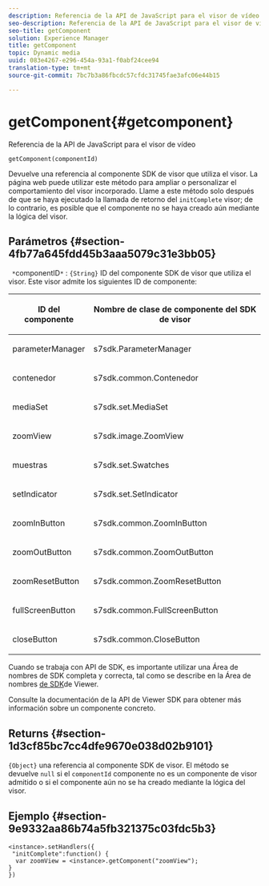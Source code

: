```yaml
---
description: Referencia de la API de JavaScript para el visor de vídeo
seo-description: Referencia de la API de JavaScript para el visor de vídeo
seo-title: getComponent
solution: Experience Manager
title: getComponent
topic: Dynamic media
uuid: 083e4267-e296-454a-93a1-f0abf24cee94
translation-type: tm+mt
source-git-commit: 7bc7b3a86fbcdc57cfdc31745fae3afc06e44b15

---
```



# getComponent{#getcomponent}

Referencia de la API de JavaScript para el visor de vídeo

`getComponent(componentId)`

Devuelve una referencia al componente SDK de visor que utiliza el visor. La página web puede utilizar este método para ampliar o personalizar el comportamiento del visor incorporado. Llame a este método solo después de que se haya ejecutado la llamada de retorno del `initComplete` visor; de lo contrario, es posible que el componente no se haya creado aún mediante la lógica del visor.

## Parámetros {#section-4fb77a645fdd45b3aaa5079c31e3bb05}

` *`componentID`*` : `{String}` ID del componente SDK de visor que utiliza el visor. Este visor admite los siguientes ID de componente:

<table id="table_7B5DD9303EF44ADD847B13FFEAD135D9"> 
 <thead> 
  <tr> 
   <th colname="col1" class="entry"> <p>ID del componente </p> </th> 
   <th colname="col2" class="entry"> <p>Nombre de clase de componente del SDK de visor </p> </th> 
  </tr> 
 </thead>
 <tbody> 
  <tr> 
   <td colname="col1"> <p> <span class="codeph"> parameterManager </span> </p> </td> 
   <td colname="col2"> <p> <span class="codeph"> s7sdk.ParameterManager </span> </p> </td> 
  </tr> 
  <tr> 
   <td colname="col1"> <p> <span class="codeph"> contenedor </span> </p> </td> 
   <td colname="col2"> <p> <span class="codeph"> s7sdk.common.Contenedor </span> </p> </td> 
  </tr> 
  <tr> 
   <td colname="col1"> <p> <span class="codeph"> mediaSet </span> </p> </td> 
   <td colname="col2"> <p> <span class="codeph"> s7sdk.set.MediaSet </span> </p> </td> 
  </tr> 
  <tr> 
   <td colname="col1"> <p> <span class="codeph"> zoomView </span> </p> </td> 
   <td colname="col2"> <p> <span class="codeph"> s7sdk.image.ZoomView </span> </p> </td> 
  </tr> 
  <tr> 
   <td colname="col1"> <p> <span class="codeph"> muestras </span> </p> </td> 
   <td colname="col2"> <p> <span class="codeph"> s7sdk.set.Swatches </span> </p> </td> 
  </tr> 
  <tr> 
   <td colname="col1"> <p> <span class="codeph"> setIndicator </span> </p> </td> 
   <td colname="col2"> <p> <span class="codeph"> s7sdk.set.SetIndicator </span> </p> </td> 
  </tr> 
  <tr> 
   <td colname="col1"> <p> <span class="codeph"> zoomInButton </span> </p> </td> 
   <td colname="col2"> <p> <span class="codeph"> s7sdk.common.ZoomInButton </span> </p> </td> 
  </tr> 
  <tr> 
   <td colname="col1"> <p> <span class="codeph"> zoomOutButton </span> </p> </td> 
   <td colname="col2"> <p> <span class="codeph"> s7sdk.common.ZoomOutButton </span> </p> </td> 
  </tr> 
  <tr> 
   <td colname="col1"> <p> <span class="codeph"> zoomResetButton </span> </p> </td> 
   <td colname="col2"> <p> <span class="codeph"> s7sdk.common.ZoomResetButton </span> </p> </td> 
  </tr> 
  <tr> 
   <td colname="col1"> <p> <span class="codeph"> fullScreenButton </span> </p> </td> 
   <td colname="col2"> <p> <span class="codeph"> s7sdk.common.FullScreenButton </span> </p> </td> 
  </tr> 
  <tr> 
   <td colname="col1"> <p> <span class="codeph"> closeButton </span> </p> </td> 
   <td colname="col2"> <p> <span class="codeph"> s7sdk.common.CloseButton </span> </p> </td> 
  </tr> 
 </tbody> 
</table>

Cuando se trabaja con API de SDK, es importante utilizar una Área de nombres de SDK completa y correcta, tal como se describe en la Área de nombres [de SDK](../../../c-html5-s7-aem-asset-viewers/c-html5-20-zoom-viewer-about/c-html5-20-zoom-viewer-namespace.md#concept-53e47e46d7954e2b9681d13d716fd1ca)de Viewer.

Consulte la documentación de la API de Viewer SDK para obtener más información sobre un componente concreto.

## Returns {#section-1d3cf85bc7cc4dfe9670e038d02b9101}

`{Object}` una referencia al componente SDK de visor. El método se devuelve `null` si el `componentId` componente no es un componente de visor admitido o si el componente aún no se ha creado mediante la lógica del visor.

## Ejemplo {#section-9e9332aa86b74a5fb321375c03fdc5b3}

```
<instance>.setHandlers({ 
 "initComplete":function() { 
  var zoomView = <instance>.getComponent("zoomView"); 
} 
})
```


